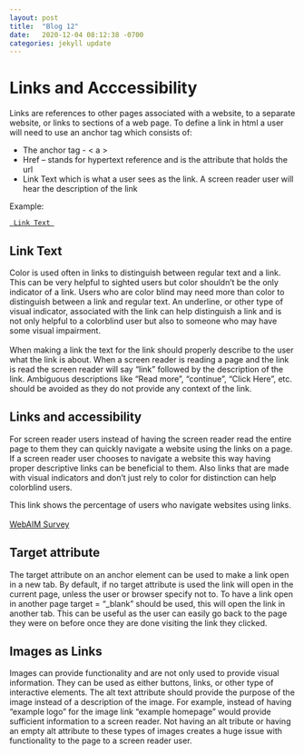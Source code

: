 ```yaml
---
layout: post
title:  "Blog 12"
date:   2020-12-04 08:12:38 -0700
categories: jekyll update
---
```


<h1>Links and Acccessibility</h1>
<p>
Links are references to other pages associated with a website, to a separate website, or links to sections of a web page. To define a link in html a user will need to use an anchor tag which consists of:
</p>
<ul>
    <li> The anchor tag - &lt; a &gt;</li>
    <li>Href – stands for hypertext reference and is the attribute that holds the url</li>
    <li>Link Text which is what a user sees as the link. A screen reader user will hear the description of the link</li>
</ul>
<p>
Example:
</p>
	<code><a href = “URL” > Link Text </a></code>
<h2>Link Text</h2>
<p>
Color is used often in links to distinguish between regular text and a link. This can be very helpful to sighted users but color shouldn’t be the only indicator of a link. Users who are color blind may need more than color to distinguish between a link and regular text. An underline, or other type of visual indicator, associated with the link can help distinguish a link and is not only helpful to a colorblind user but also to someone who may have some visual impairment.
<br><br>
When making a link the text for the link should properly describe to the user what the link is about. When a screen reader is reading a page and the link is read the screen reader will say “link” followed by the description of the link. Ambiguous descriptions like “Read more”, “continue”, “Click Here”, etc. should be avoided as they do not provide any context of the link. 
</p>
<h2>Links and accessibility</h2>
<p>
For screen reader users instead of having the screen reader read the entire page to them they can quickly navigate a website using the links on a page. If a screen reader user chooses to navigate a website this way having proper descriptive links can be beneficial to them. Also links that are made with visual indicators and don’t just rely to color for distinction can help colorblind users.
</p>
<p>
This link shows the percentage of users who navigate websites using links.
<br><br>
<a href="https://webaim.org/projects/screenreadersurvey8/#finding">WebAIM Survey</a>
</p>

<h2>Target attribute</h2>
<p>
The target attribute on an anchor element can be used to make a link open in a new tab. By default, if no target attribute is used the link will open in the current page, unless the user or browser specify not to. To have a link open in another page target = “_blank” should be used, this will open the link in another tab. This can be useful as the user can easily go back to the page they were on before once they are done visiting the link they clicked.
</p>
<h2>Images as Links</h2> 
<p>
Images can provide functionality and are not only used to provide visual information. They can be used as either buttons, links, or other type of interactive elements. The alt text attribute should provide the purpose of the image instead of a description of the image. For example, instead of having “example logo” for the image link “example homepage” would provide sufficient information to a screen reader. Not having an alt tribute or having an empty alt attribute to these types of images creates a huge issue with functionality to the page to a screen reader user. 	
</p>
